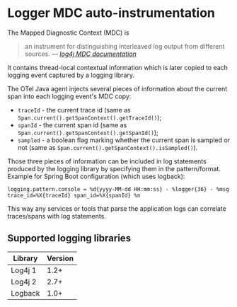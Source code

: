 # Logger MDC auto-instrumentation

The Mapped Diagnostic Context (MDC) is

> an instrument for distinguishing interleaved log output from different sources.
> &mdash; <cite> [log4j MDC documentation](http://logging.apache.org/log4j/1.2/apidocs/org/apache/log4j/MDC.html) </cite>

It contains thread-local contextual information which is later copied to each logging event captured
by a logging library.

The OTel Java agent injects several pieces of information about the current span into each logging
event's MDC copy:

- `traceId` - the current trace id
  (same as `Span.current().getSpanContext().getTraceId()`);
- `spanId` - the current span id
  (same as `Span.current().getSpanContext().getSpanId()`);
- `sampled` - a boolean flag marking whether the current span is sampled or not
  (same as `Span.current().getSpanContext().isSampled()`).

Those three pieces of information can be included in log statements produced by the logging library
by specifying them in the pattern/format. Example for Spring Boot configuration (which uses
logback):

```properties
logging.pattern.console = %d{yyyy-MM-dd HH:mm:ss} - %logger{36} - %msg trace_id=%X{traceId} span_id=%X{spanId} %n
```

This way any services or tools that parse the application logs can correlate traces/spans with log
statements.

## Supported logging libraries

| Library | Version |
|---------|---------|
| Log4j 1 | 1.2+    |
| Log4j 2 | 2.7+    |
| Logback | 1.0+    |
